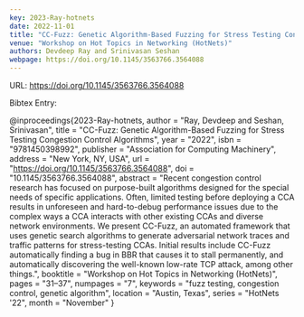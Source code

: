 ```yaml
---
key: 2023-Ray-hotnets
date: 2022-11-01
title: "CC-Fuzz: Genetic Algorithm-Based Fuzzing for Stress Testing Congestion Control Algorithms"
venue: "Workshop on Hot Topics in Networking (HotNets)"
authors: Devdeep Ray and Srinivasan Seshan
webpage: https://doi.org/10.1145/3563766.3564088
---
```


URL: https://doi.org/10.1145/3563766.3564088

Bibtex Entry:

@inproceedings{2023-Ray-hotnets,
    author = "Ray, Devdeep and Seshan, Srinivasan",
    title = "CC-Fuzz: Genetic Algorithm-Based Fuzzing for Stress Testing Congestion Control Algorithms",
    year = "2022",
    isbn = "9781450398992",
    publisher = "Association for Computing Machinery",
    address = "New York, NY, USA",
    url = "https://doi.org/10.1145/3563766.3564088",
    doi = "10.1145/3563766.3564088",
    abstract = "Recent congestion control research has focused on purpose-built algorithms designed for the special needs of specific applications. Often, limited testing before deploying a CCA results in unforeseen and hard-to-debug performance issues due to the complex ways a CCA interacts with other existing CCAs and diverse network environments. We present CC-Fuzz, an automated framework that uses genetic search algorithms to generate adversarial network traces and traffic patterns for stress-testing CCAs. Initial results include CC-Fuzz automatically finding a bug in BBR that causes it to stall permanently, and automatically discovering the well-known low-rate TCP attack, among other things.",
    booktitle = "Workshop on Hot Topics in Networking (HotNets)",
    pages = "31–37",
    numpages = "7",
    keywords = "fuzz testing, congestion control, genetic algorithm",
    location = "Austin, Texas",
    series = "HotNets '22",
    month = "November"
}

